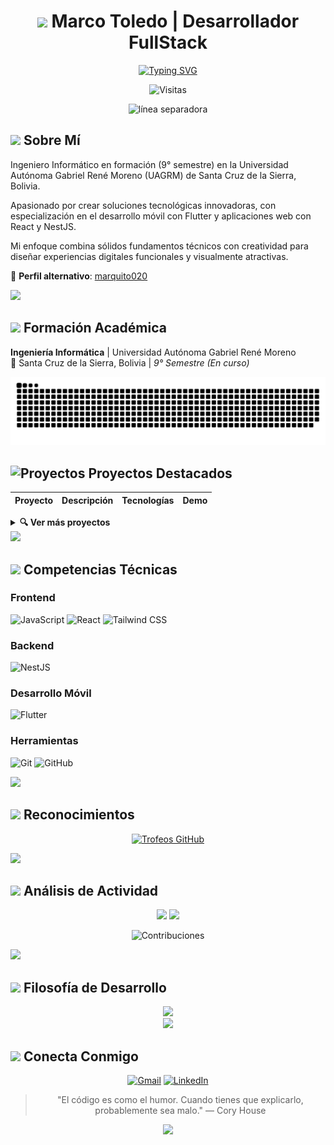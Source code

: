# <div align="center"><img src="https://media.giphy.com/media/hvRJCLFzcasrR4ia7z/giphy.gif" width="35px"> Marco Toledo | Desarrollador FullStack</div>

<div align="center">

[![Typing SVG](https://readme-typing-svg.herokuapp.com?font=Montserrat&weight=600&size=28&pause=1000&color=0095F7&center=true&vCenter=true&random=false&width=600&lines=Desarrollador+FullStack;Especialista+en+Desarrollo+Móvil;Ingeniero+Informático+en+formación)](https://git.io/typing-svg)

![Visitas](https://komarev.com/ghpvc/?username=marcodavidd020&label=Visitas&color=0095F7&style=flat-square)

</div>

<div align="center">
  <img src="https://media.giphy.com/media/L1R1tvI9svkIWwpVYr/giphy.gif" width="60%" alt="línea separadora">
</div>

## <img src="https://media2.giphy.com/media/QssGEmpkyEOhBCb7e1/giphy.gif?cid=ecf05e47a0n3gi1bfqntqmob8g9aid1oyj2wr3ds3mg700bl&rid=giphy.gif" width="24"> Sobre Mí

Ingeniero Informático en formación (9° semestre) en la Universidad Autónoma Gabriel René Moreno (UAGRM) de Santa Cruz de la Sierra, Bolivia.

Apasionado por crear soluciones tecnológicas innovadoras, con especialización en el desarrollo móvil con Flutter y aplicaciones web con React y NestJS.

Mi enfoque combina sólidos fundamentos técnicos con creatividad para diseñar experiencias digitales funcionales y visualmente atractivas.

📌 **Perfil alternativo**: [marquito020](https://github.com/marquito020)

<img src="https://user-images.githubusercontent.com/74038190/212750996-938b257b-266c-45a7-9af7-655341c0f58b.gif" width="50%">

## <img src="https://media.giphy.com/media/WUlplcMpOCEmTGBtBW/giphy.gif" width="30"> Formación Académica

**Ingeniería Informática** | Universidad Autónoma Gabriel René Moreno  
📍 Santa Cruz de la Sierra, Bolivia | _9° Semestre (En curso)_

<img src="https://raw.githubusercontent.com/platane/snk/output/github-contribution-grid-snake-dark.svg" width="100%">

## <img src="https://media.giphy.com/media/W5eoZHPpUx9sapR0eu/giphy.gif" width="30" alt="Proyectos"> Proyectos Destacados

<div align="center">

| Proyecto           | Descripción                                                       | Tecnologías                                                                                                                                                                                                         | Demo                                                      |
| ------------------ | ----------------------------------------------------------------- | ------------------------------------------------------------------------------------------------------------------------------------------------------------------------------------------------------------------- | --------------------------------------------------------- |


</div>

<details>
<summary><b>🔍 Ver más proyectos</b></summary>
<br>
<table>
  <tr>
    <td><b>💻 Portfolio Personal</b></td>
    <td>Sitio web personal con animaciones personalizadas</td>
    <td><img src="https://img.shields.io/badge/Next.js-000000?style=flat-square&logo=next.js&logoColor=white"> <img src="https://img.shields.io/badge/Tailwind-06B6D4?style=flat-square&logo=tailwind-css&logoColor=white"></td>
  </tr>
  <tr>
    <td><b>📊 DataViz</b></td>
    <td>Dashboard interactivo para visualización de datos</td>
    <td><img src="https://img.shields.io/badge/D3.js-F9A03C?style=flat-square&logo=d3.js&logoColor=white"> <img src="https://img.shields.io/badge/React-61DAFB?style=flat-square&logo=react&logoColor=black"></td>
  </tr>
</table>
</details>

<img src="https://user-images.githubusercontent.com/74038190/212284115-f47cd8ff-2ffb-4b04-b5bf-4d1c14c0247f.gif" width="100%">

## <img src="https://user-images.githubusercontent.com/74038190/212284087-bbe7e430-757e-4901-90bf-4cd2ce3e1852.gif" width="24"> Competencias Técnicas

### Frontend

![JavaScript](https://img.shields.io/badge/JavaScript-F7DF1E?style=flat-square&logo=javascript&logoColor=black)
![React](https://img.shields.io/badge/React-61DAFB?style=flat-square&logo=react&logoColor=black)
![Tailwind CSS](https://img.shields.io/badge/Tailwind-06B6D4?style=flat-square&logo=tailwind-css&logoColor=white)

### Backend

![NestJS](https://img.shields.io/badge/NestJS-E0234E?style=flat-square&logo=nestjs&logoColor=white)

### Desarrollo Móvil

![Flutter](https://img.shields.io/badge/Flutter-02569B?style=flat-square&logo=flutter&logoColor=white)

### Herramientas

![Git](https://img.shields.io/badge/Git-F05032?style=flat-square&logo=git&logoColor=white)
![GitHub](https://img.shields.io/badge/GitHub-181717?style=flat-square&logo=github&logoColor=white)

<img src="https://user-images.githubusercontent.com/74038190/212284115-f47cd8ff-2ffb-4b04-b5bf-4d1c14c0247f.gif" width="100%">

## <img src="https://media.giphy.com/media/xUPGcxpCV81ebKh7Vu/giphy.gif" width="30"> Reconocimientos

<div align="center">
  
[![Trofeos GitHub](https://github-profile-trophy.vercel.app/?username=marcodavidd020&theme=nord&column=4&no-frame=true&margin-w=15&margin-h=15)](https://github.com/ryo-ma/github-profile-trophy)
</div>

<img src="https://user-images.githubusercontent.com/74038190/212284100-561aa473-3905-4a80-b561-0d28506553ee.gif" width="100%">

## <img src="https://media.giphy.com/media/3o7qE1YN7aBOFPRw8E/giphy.gif" width="24"> Análisis de Actividad

<div align="center">
  <img height="180em" src="https://github-readme-stats.vercel.app/api?username=marcodavidd020&show_icons=true&theme=tokyonight&hide_border=true&include_all_commits=true&count_private=true"/>
  <img height="180em" src="https://github-readme-stats.vercel.app/api/top-langs/?username=marcodavidd020&layout=compact&theme=tokyonight&hide_border=true"/>
</div>

<div align="center">
  
![Contribuciones](https://streak-stats.demolab.com?user=marcodavidd020&theme=tokyonight&hide_border=true&date_format=j%20M%5B%20Y%5D)
</div>

<img src="https://user-images.githubusercontent.com/74038190/212284158-e840e285-664b-44d7-b79b-e264b5e54825.gif" width="100%">

## <img src="https://user-images.githubusercontent.com/74038190/214644145-264f4759-7633-441e-9d67-d8e0731e4db1.gif" width="24"> Filosofía de Desarrollo

<div align="center">
  <img src="https://quotes-github-readme.vercel.app/api?type=horizontal&theme=tokyonight"/>
</div>

<div align="center">
  <img src="https://user-images.githubusercontent.com/74038190/212284119-fbfd994d-8c2a-4a07-a75f-84e513833c1c.gif" width="60%">
</div>

## <img src="https://user-images.githubusercontent.com/74038190/216656773-ef1e8b38-726d-46a6-b583-d22535a9b120.gif" width="24"> Conecta Conmigo

<div align="center">
  
[![Gmail](https://img.shields.io/badge/marcodaviddtc@gmail.com-D14836?style=for-the-badge&logo=gmail&logoColor=white)](mailto:marcodaviddtc@gmail.com)
[![LinkedIn](https://img.shields.io/badge/Marco_Toledo-0077B5?style=for-the-badge&logo=linkedin&logoColor=white)](https://www.linkedin.com/in/marco-david-toledo-canna-813bb2165/)
</div>

<div align="center">
  
> "El código es como el humor. Cuando tienes que explicarlo, probablemente sea malo." — Cory House

<img src="https://user-images.githubusercontent.com/74038190/235224431-e8c8c12e-6826-47f1-89fb-2ddad83b3abf.gif" width="300">
</div>
